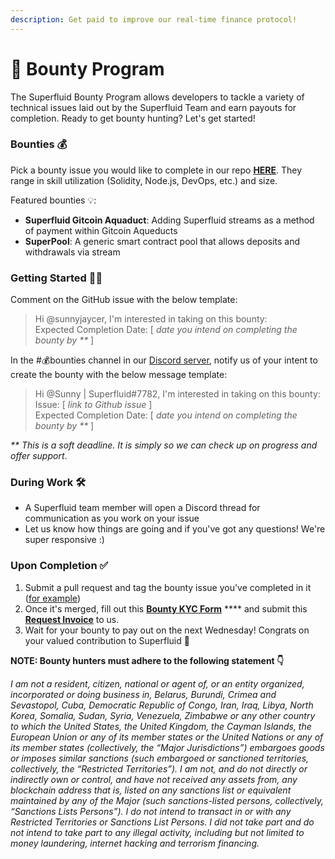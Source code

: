 ```yaml
---
description: Get paid to improve our real-time finance protocol!
---
```


# 🤑 Bounty Program

The Superfluid Bounty Program allows developers to tackle a variety of technical issues laid out by the Superfluid Team and earn payouts for completion. Ready to get bounty hunting? Let's get started!

### Bounties 💰

Pick a bounty issue you would like to complete in our repo [**HERE**](https://github.com/orgs/superfluid-finance/projects/17/). They range in skill utilization (Solidity, Node.js, DevOps, etc.) and size.

Featured bounties 💡:

* **Superfluid Gitcoin Aquaduct**: Adding Superfluid streams as a method of payment within Gitcoin Aqueducts
* **SuperPool**: A generic smart contract pool that allows deposits and withdrawals via stream

### Getting Started 🙋‍♀️

Comment on the GitHub issue with the below template:

> Hi @sunnyjaycer, I'm interested in taking on this bounty:\
> Expected Completion Date: \[ _date you intend on completing the bounty by \*\*_ ]

In the #💰bounties channel in our [Discord server](https://discord.gg/m6jhgrc5Bj), notify us of your intent to create the bounty with the below message template:

> Hi @Sunny | Superfluid#7782, I'm interested in taking on this bounty:\
> Issue: \[ _link to Github issue_ ]\
> Expected Completion Date: \[ _date you intend on completing the bounty by \*\*_ ]

_\*\* This is a soft deadline. It is simply so we can check up on progress and offer support_.

### During Work 🛠

* A Superfluid team member will open a Discord thread for communication as you work on your issue
* Let us know how things are going and if you've got any questions! We're super responsive :)

### Upon Completion ✅

1. Submit a pull request and tag the bounty issue you've completed in it ([for example](https://github.com/superfluid-finance/protocol-monorepo/pull/717))
2. Once it's merged, fill out this [**Bounty KYC Form**](https://docs.google.com/forms/d/e/1FAIpQLSePPMtMcDndvgJvpkDMtY1BChkrXaqABO0SKA-4c-i2rbhZKA/viewform) \*\*\*\* and submit this [**Request Invoice**](https://app.request.finance/create/3834fe3c2faaa829) to us.
3. Wait for your bounty to pay out on the next Wednesday! Congrats on your valued contribution to Superfluid 🏁

**NOTE: Bounty hunters must adhere to the following statement 👇**

_I am not a resident, citizen, national or agent of, or an entity organized, incorporated or doing business in, Belarus, Burundi, Crimea and Sevastopol, Cuba, Democratic Republic of Congo, Iran, Iraq, Libya, North Korea, Somalia, Sudan, Syria, Venezuela, Zimbabwe or any other country to which the United States, the United Kingdom, the Cayman Islands, the European Union or any of its member states or the United Nations or any of its member states (collectively, the “Major Jurisdictions”) embargoes goods or imposes similar sanctions (such embargoed or sanctioned territories, collectively, the “Restricted Territories”). I am not, and do not directly or indirectly own or control, and have not received any assets from, any blockchain address that is, listed on any sanctions list or equivalent maintained by any of the Major (such sanctions-listed persons, collectively, “Sanctions Lists Persons”). I do not intend to transact in or with any Restricted Territories or Sanctions List Persons. I did not take part and do not intend to take part to any illegal activity, including but not limited to money laundering, internet hacking and terrorism financing._
